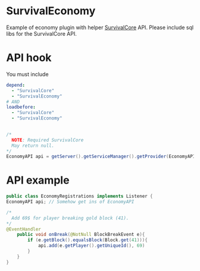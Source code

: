 # SurvivalEconomy
Example of economy plugin with helper [SurvivalCore](https://github.com/NazarbekAld/SurvivalCore) API.
Please include sql libs for the SurvivalCore API.

# API hook

You must include
```yaml
depend:
  - "SurvivalCore"
  - "SurvivalEconomy"
# AND
loadbefore: 
  - "SurvivalCore"
  - "SurvivalEconomy"
 
```

```java
/*
  NOTE: Required SurvivalCore
  May return null.
*/
EconomyAPI api = getServer().getServiceManager().getProvider(EconomyAPI.class).getProvider();
```

# API example

```java
public class EconomyRegistrations implements Listener {
EconomyAPI api; // Somehow get ins of EconomyAPI

/*
  Add 69$ for player breaking gold block (41).
*/
@EventHandler
    public void onBreak(@NotNull BlockBreakEvent e){
        if (e.getBlock().equalsBlock(Block.get(41))){
            api.add(e.getPlayer().getUniqueId(), 69)
        }
    }
}
```
